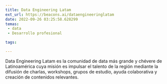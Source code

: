 ```yaml
---
title: Data Engineering Latam
ext_url: https://beacons.ai/dataengineeringlatam
date: 2022-09-26 03:25:58.628299
temas:
 - data
 - Desarrollo profesional

tags:

---
```


Data Engineering Latam es la comunidad de data más grande y chévere de Latinoamérica cuya misión es impulsar el talento de la región mediante la difusión de charlas, workshops, grupos de estudio, ayuda colaborativa y creación de contenidos relevantes.

    